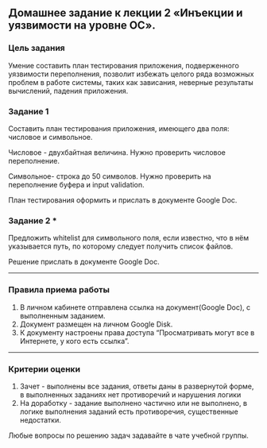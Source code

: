 ## Домашнее задание к лекции 2 «Инъекции и уязвимости на уровне ОС».

### Цель задания

Умение составить план тестирования приложения, подверженного уязвимости переполнения, позволит избежать целого ряда возможных проблем в работе системы, таких как зависания, неверные результаты вычислений, падения приложения.


### Задание 1

Составить план тестирования приложения, имеющего два поля: числовое и символьное. 

Числовое - двухбайтная величина. Нужно проверить числовое переполнение. 

Символьное- строка до 50 символов. Нужно проверить на переполнение буфера и input validation.

План тестирования оформить и прислать в документе Google Doc.


### Задание 2 * 

Предложить whitelist для символьного поля, если известно, что в нём указывается путь, по которому следует получить список файлов.

Решение прислать в документе Google Doc.

------

### Правила приема работы

1. В личном кабинете отправлена ссылка на документ(Google Doc), с выполненным заданием.
2. Документ размещен на личном Google Disk.
3. К документу настроены права доступа “Просматривать могут все в Интернете, у кого есть ссылка”.

------

### Критерии оценки

1. Зачет - выполнены все задания, ответы даны в развернутой форме, в выполненных заданиях нет противоречий и нарушения логики
2. На доработку - задание выполнено частично или не выполнено, в логике выполнения заданий есть противоречия, существенные недостатки.


Любые вопросы по решению задач задавайте в чате учебной группы.
